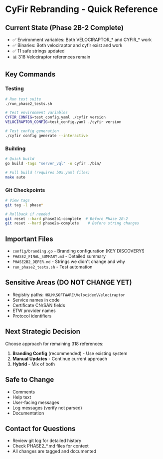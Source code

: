 # CyFir Rebranding - Quick Reference

## Current State (Phase 2B-2 Complete)
- ✅ Environment variables: Both VELOCIRAPTOR_* and CYFIR_* work
- ✅ Binaries: Both velociraptor and cyfir exist and work
- ✅ 11 safe strings updated
- 📊 318 Velociraptor references remain

## Key Commands

### Testing
```bash
# Run test suite
./run_phase2_tests.sh

# Test environment variables
CYFIR_CONFIG=test_config.yaml ./cyfir version
VELOCIRAPTOR_CONFIG=test_config.yaml ./cyfir version

# Test config generation
./cyfir config generate --interactive
```

### Building
```bash
# Quick build
go build -tags "server_vql" -o cyfir ./bin/

# Full build (requires b0x.yaml files)
make auto
```

### Git Checkpoints
```bash
# View tags
git tag -l phase*

# Rollback if needed
git reset --hard phase2b1-complete  # Before Phase 2B-2
git reset --hard phase2a-complete    # Before string changes
```

## Important Files
- `config/branding.go` - Branding configuration (KEY DISCOVERY!)
- `PHASE2_FINAL_SUMMARY.md` - Detailed summary
- `PHASE2B2_DEFER.md` - Strings we didn't change and why
- `run_phase2_tests.sh` - Test automation

## Sensitive Areas (DO NOT CHANGE YET)
- Registry paths: `HKLM\SOFTWARE\Velocidex\Velociraptor`
- Service names in code
- Certificate CN/SAN fields
- ETW provider names
- Protocol identifiers

## Next Strategic Decision
Choose approach for remaining 318 references:
1. **Branding Config** (recommended) - Use existing system
2. **Manual Updates** - Continue current approach
3. **Hybrid** - Mix of both

## Safe to Change
- Comments
- Help text
- User-facing messages
- Log messages (verify not parsed)
- Documentation

## Contact for Questions
- Review git log for detailed history
- Check PHASE2_*.md files for context
- All changes are tagged and documented